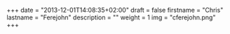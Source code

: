 +++
date = "2013-12-01T14:08:35+02:00"
draft = false
firstname = "Chris"
lastname = "Ferejohn"
description = ""
weight = 1
img = "cferejohn.png"
+++

